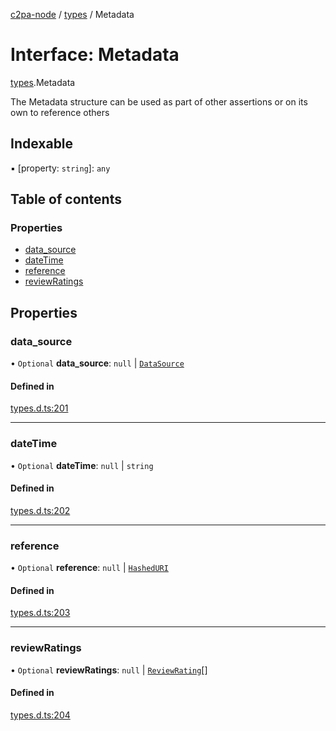 [c2pa-node](../README.md) / [types](../modules/types.md) / Metadata

# Interface: Metadata

[types](../modules/types.md).Metadata

The Metadata structure can be used as part of other assertions or on its own to reference
others

## Indexable

▪ [property: `string`]: `any`

## Table of contents

### Properties

- [data\_source](types.Metadata.md#data_source)
- [dateTime](types.Metadata.md#datetime)
- [reference](types.Metadata.md#reference)
- [reviewRatings](types.Metadata.md#reviewratings)

## Properties

### data\_source

• `Optional` **data\_source**: ``null`` \| [`DataSource`](types.DataSource.md)

#### Defined in

[types.d.ts:201](https://github.com/contentauth/c2pa-node/blob/ba516c3/js-src/types.d.ts#L201)

___

### dateTime

• `Optional` **dateTime**: ``null`` \| `string`

#### Defined in

[types.d.ts:202](https://github.com/contentauth/c2pa-node/blob/ba516c3/js-src/types.d.ts#L202)

___

### reference

• `Optional` **reference**: ``null`` \| [`HashedURI`](types.HashedURI.md)

#### Defined in

[types.d.ts:203](https://github.com/contentauth/c2pa-node/blob/ba516c3/js-src/types.d.ts#L203)

___

### reviewRatings

• `Optional` **reviewRatings**: ``null`` \| [`ReviewRating`](types.ReviewRating.md)[]

#### Defined in

[types.d.ts:204](https://github.com/contentauth/c2pa-node/blob/ba516c3/js-src/types.d.ts#L204)
